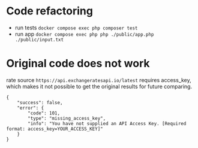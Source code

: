 # Code refactoring

- run tests `docker compose exec php composer test`
- run app `docker compose exec php php ./public/app.php ./public/input.txt`

# Original code does not work

rate source `https://api.exchangeratesapi.io/latest` requires access_key, which makes it not possible to get the original results for future comparing.
```
{
    "success": false,
    "error": {
        "code": 101,
        "type": "missing_access_key",
        "info": "You have not supplied an API Access Key. [Required format: access_key=YOUR_ACCESS_KEY]"
    }
}
```
